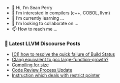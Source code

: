 - 👋 Hi, I’m Sean Perry
- 👀 I’m interested in compilers (c++, COBOL, llvm)
- 🌱 I’m currently learning ...
- 💞️ I’m looking to collaborate on ...
- 📫 How to reach me ...

<!---
s66perry/s66perry is a ✨ special ✨ repository because its `README.md` (this file) appears on your GitHub profile.
You can click the Preview link to take a look at your changes.
--->
### 📕 Latest LLVM Discourse Posts

<!-- DISCOURSE-LLVM:START -->
- [[CI] how to resolve the quick failure of Build Status](https://discourse.llvm.org/t/ci-how-to-resolve-the-quick-failure-of-build-status/65417#post_2)
- [Clang equivalent to gcc large-function-growth?](https://discourse.llvm.org/t/clang-equivalent-to-gcc-large-function-growth/65419#post_1)
- [Compiling for size](https://discourse.llvm.org/t/compiling-for-size/65415#post_3)
- [Code Review Process Update](https://discourse.llvm.org/t/code-review-process-update/63964?page=6#post_118)
- [Instruction which deals with restrict pointer](https://discourse.llvm.org/t/instruction-which-deals-with-restrict-pointer/65368#post_2)
<!-- DISCOURSE-LLVM:END -->
